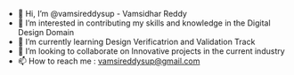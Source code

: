 - 👋 Hi, I’m @vamsireddysup - Vamsidhar Reddy
- 👀 I’m interested in contributing my skills and knowledge in the Digital Design Domain
- 🌱 I’m currently learning Design Verificatrion and Validation Track
- 💞️ I’m looking to collaborate on Innovative projects in the current industry
- 📫 How to reach me : vamsireddysup@gmail.com

<!---
vamsireddysup/vamsireddysup is a ✨ special ✨ repository because its `README.md` (this file) appears on your GitHub profile.
You can click the Preview link to take a look at your changes.
--->
